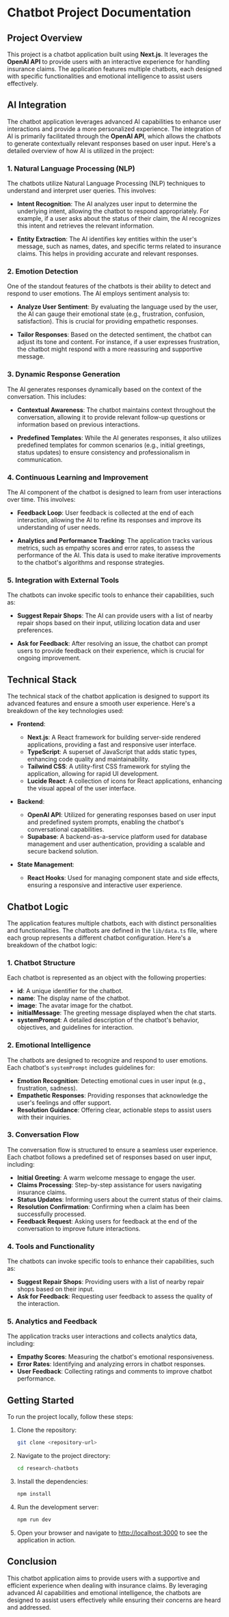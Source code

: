 # Chatbot Project Documentation

## Project Overview

This project is a chatbot application built using **Next.js**. It leverages the **OpenAI API** to provide users with an interactive experience for handling insurance claims. The application features multiple chatbots, each designed with specific functionalities and emotional intelligence to assist users effectively.

## AI Integration

The chatbot application leverages advanced AI capabilities to enhance user interactions and provide a more personalized experience. The integration of AI is primarily facilitated through the **OpenAI API**, which allows the chatbots to generate contextually relevant responses based on user input. Here's a detailed overview of how AI is utilized in the project:

### 1. Natural Language Processing (NLP)

The chatbots utilize Natural Language Processing (NLP) techniques to understand and interpret user queries. This involves:

- **Intent Recognition**: The AI analyzes user input to determine the underlying intent, allowing the chatbot to respond appropriately. For example, if a user asks about the status of their claim, the AI recognizes this intent and retrieves the relevant information.

- **Entity Extraction**: The AI identifies key entities within the user's message, such as names, dates, and specific terms related to insurance claims. This helps in providing accurate and relevant responses.

### 2. Emotion Detection

One of the standout features of the chatbots is their ability to detect and respond to user emotions. The AI employs sentiment analysis to:

- **Analyze User Sentiment**: By evaluating the language used by the user, the AI can gauge their emotional state (e.g., frustration, confusion, satisfaction). This is crucial for providing empathetic responses.

- **Tailor Responses**: Based on the detected sentiment, the chatbot can adjust its tone and content. For instance, if a user expresses frustration, the chatbot might respond with a more reassuring and supportive message.

### 3. Dynamic Response Generation

The AI generates responses dynamically based on the context of the conversation. This includes:

- **Contextual Awareness**: The chatbot maintains context throughout the conversation, allowing it to provide relevant follow-up questions or information based on previous interactions.

- **Predefined Templates**: While the AI generates responses, it also utilizes predefined templates for common scenarios (e.g., initial greetings, status updates) to ensure consistency and professionalism in communication.

### 4. Continuous Learning and Improvement

The AI component of the chatbot is designed to learn from user interactions over time. This involves:

- **Feedback Loop**: User feedback is collected at the end of each interaction, allowing the AI to refine its responses and improve its understanding of user needs.

- **Analytics and Performance Tracking**: The application tracks various metrics, such as empathy scores and error rates, to assess the performance of the AI. This data is used to make iterative improvements to the chatbot's algorithms and response strategies.

### 5. Integration with External Tools

The chatbots can invoke specific tools to enhance their capabilities, such as:

- **Suggest Repair Shops**: The AI can provide users with a list of nearby repair shops based on their input, utilizing location data and user preferences.

- **Ask for Feedback**: After resolving an issue, the chatbot can prompt users to provide feedback on their experience, which is crucial for ongoing improvement.

## Technical Stack

The technical stack of the chatbot application is designed to support its advanced features and ensure a smooth user experience. Here's a breakdown of the key technologies used:

- **Frontend**:

  - **Next.js**: A React framework for building server-side rendered applications, providing a fast and responsive user interface.
  - **TypeScript**: A superset of JavaScript that adds static types, enhancing code quality and maintainability.
  - **Tailwind CSS**: A utility-first CSS framework for styling the application, allowing for rapid UI development.
  - **Lucide React**: A collection of icons for React applications, enhancing the visual appeal of the user interface.

- **Backend**:

  - **OpenAI API**: Utilized for generating responses based on user input and predefined system prompts, enabling the chatbot's conversational capabilities.
  - **Supabase**: A backend-as-a-service platform used for database management and user authentication, providing a scalable and secure backend solution.

- **State Management**:
  - **React Hooks**: Used for managing component state and side effects, ensuring a responsive and interactive user experience.

## Chatbot Logic

The application features multiple chatbots, each with distinct personalities and functionalities. The chatbots are defined in the `lib/data.ts` file, where each group represents a different chatbot configuration. Here's a breakdown of the chatbot logic:

### 1. Chatbot Structure

Each chatbot is represented as an object with the following properties:

- **id**: A unique identifier for the chatbot.
- **name**: The display name of the chatbot.
- **image**: The avatar image for the chatbot.
- **initialMessage**: The greeting message displayed when the chat starts.
- **systemPrompt**: A detailed description of the chatbot's behavior, objectives, and guidelines for interaction.

### 2. Emotional Intelligence

The chatbots are designed to recognize and respond to user emotions. Each chatbot's `systemPrompt` includes guidelines for:

- **Emotion Recognition**: Detecting emotional cues in user input (e.g., frustration, sadness).
- **Empathetic Responses**: Providing responses that acknowledge the user's feelings and offer support.
- **Resolution Guidance**: Offering clear, actionable steps to assist users with their inquiries.

### 3. Conversation Flow

The conversation flow is structured to ensure a seamless user experience. Each chatbot follows a predefined set of responses based on user input, including:

- **Initial Greeting**: A warm welcome message to engage the user.
- **Claims Processing**: Step-by-step assistance for users navigating insurance claims.
- **Status Updates**: Informing users about the current status of their claims.
- **Resolution Confirmation**: Confirming when a claim has been successfully processed.
- **Feedback Request**: Asking users for feedback at the end of the conversation to improve future interactions.

### 4. Tools and Functionality

The chatbots can invoke specific tools to enhance their capabilities, such as:

- **Suggest Repair Shops**: Providing users with a list of nearby repair shops based on their input.
- **Ask for Feedback**: Requesting user feedback to assess the quality of the interaction.

### 5. Analytics and Feedback

The application tracks user interactions and collects analytics data, including:

- **Empathy Scores**: Measuring the chatbot's emotional responsiveness.
- **Error Rates**: Identifying and analyzing errors in chatbot responses.
- **User Feedback**: Collecting ratings and comments to improve chatbot performance.

## Getting Started

To run the project locally, follow these steps:

1. Clone the repository:

   ```bash
   git clone <repository-url>
   ```

2. Navigate to the project directory:

   ```bash
   cd research-chatbots
   ```

3. Install the dependencies:

   ```bash
   npm install
   ```

4. Run the development server:

   ```bash
   npm run dev
   ```

5. Open your browser and navigate to [http://localhost:3000](http://localhost:3000) to see the application in action.

## Conclusion

This chatbot application aims to provide users with a supportive and efficient experience when dealing with insurance claims. By leveraging advanced AI capabilities and emotional intelligence, the chatbots are designed to assist users effectively while ensuring their concerns are heard and addressed.
